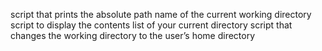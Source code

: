 script that prints the absolute path name of the current working directory
script to display the contents list of your current directory
script that changes the working directory to the user’s home directory
